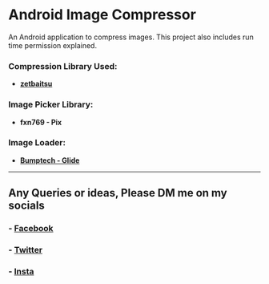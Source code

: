 # Android Image Compressor
An Android application to compress images. This project also includes run time permission explained.

### Compression Library Used:
- **[zetbaitsu](https://github.com/zetbaitsu/Compressor)**

### Image Picker Library:
- **fxn769 - Pix**

### Image Loader:
- **[Bumptech - Glide](https://github.com/bumptech/glide)**

----------------------------------------------------------------

## Any Queries or ideas, Please DM me on my socials
### - **[Facebook](http://www.fb.com/user.khanstan)**
### - **[Twitter](http://www.Twitter.com/khanstan99)**
### - **[Insta](http://www.Instagram.com/khanstan99)**